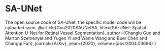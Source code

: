 # SA-UNet
The open source code of SA-UNet, the specific model code will be uploaded soon.
@article{Guo2020SAUNetSA,
  title={SA-UNet: Spatial Attention U-Net for Retinal Vessel Segmentation},
  author={Changlu Guo and Marton Szemenyei and Yugen Yi and Wenle Wang and Buer Chen and Changqi Fan},
  journal={ArXiv},
  year={2020},
  volume={abs/2004.03696}
}
